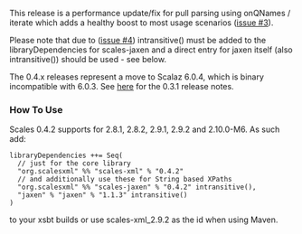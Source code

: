 
This release is a performance update/fix for pull parsing using onQNames / iterate which adds a healthy boost to most usage scenarios ([issue #3](https://github.com/chris-twiner/scalesXml/issues/3)).

Please note that due to ([issue #4](https://github.com/chris-twiner/scalesXml/issues/4)) intransitive() must be added to the libraryDependencies for scales-jaxen and a direct entry for jaxen itself (also intransitive()) should be used - see below.

The 0.4.x releases represent a move to Scalaz 6.0.4, which is binary incompatible with 6.0.3.  See [here](http://posterous.implicit.ly/scalesxml-031) for the 0.3.1 release notes.

### How To Use

Scales 0.4.2 supports for 2.8.1, 2.8.2, 2.9.1, 2.9.2 and 2.10.0-M6.  As such add:

    libraryDependencies ++= Seq(
      // just for the core library
      "org.scalesxml" %% "scales-xml" % "0.4.2"
      // and additionally use these for String based XPaths
      "org.scalesxml" %% "scales-jaxen" % "0.4.2" intransitive(),
      "jaxen" % "jaxen" % "1.1.3" intransitive()
    )

to your xsbt builds or use scales-xml_2.9.2 as the id when using Maven.